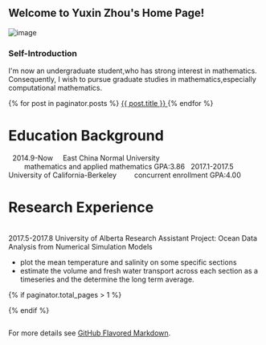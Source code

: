 ## Welcome to Yuxin Zhou's Home Page!     
   ![image](https://github.com/Yuxin-Zhou/yuxin_zhou.com/raw/master/222.png)  
### Self-Introduction

I'm now an undergraduate student,who has strong interest in mathematics. Consequently, I wish to pursue graduate studies in mathematics,especially computational mathematics.

{% for post in paginator.posts %}
    <a href="{{ post.url }}">{{ post.title }}
</a>
{% endfor %}

# Education Background

    2014.9-Now     East China Normal University       
          mathematics and applied mathematics   GPA:3.86
    2017.1-2017.5  University of California-Berkeley
          concurrent enrollment                 GPA:4.00

# Research Experience
    
    2017.5-2017.8  University of Alberta    Research Assistant
   Project: Ocean Data Analysis from Numerical Simulation Models
 * plot the mean temperature and salinity on some specific sections
 * estimate the volume and fresh water transport across each section as a timeseries
 and the determine the long term average.

{% if paginator.total_pages > 1 %}
<!-- coding -->
{% endif %}

 






```markdown

```

For more details see [GitHub Flavored Markdown](https://guides.github.com/features/mastering-markdown/).


